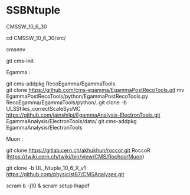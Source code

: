 # SSBNtuple

CMSSW_10_6_30 

cd CMSSW_10_6_30/src/

cmsenv 

git cms-init 

Egamma : 

git cms-addpkg RecoEgamma/EgammaTools  
git clone https://github.com/cms-egamma/EgammaPostRecoTools.git
mv EgammaPostRecoTools/python/EgammaPostRecoTools.py RecoEgamma/EgammaTools/python/.
git clone -b ULSSfiles_correctScaleSysMC https://github.com/jainshilpi/EgammaAnalysis-ElectronTools.git EgammaAnalysis/ElectronTools/data/
git cms-addpkg EgammaAnalysis/ElectronTools

Muon : 

git clone https://gitlab.cern.ch/akhukhun/roccor.git RoccoR  (https://twiki.cern.ch/twiki/bin/view/CMS/RochcorMuon)

git clone -b UL_Ntuple_10_6_X_v1 https://github.com/physicist87/CMSAnalyses.git

scram b -j10 &
scram setup lhapdf
